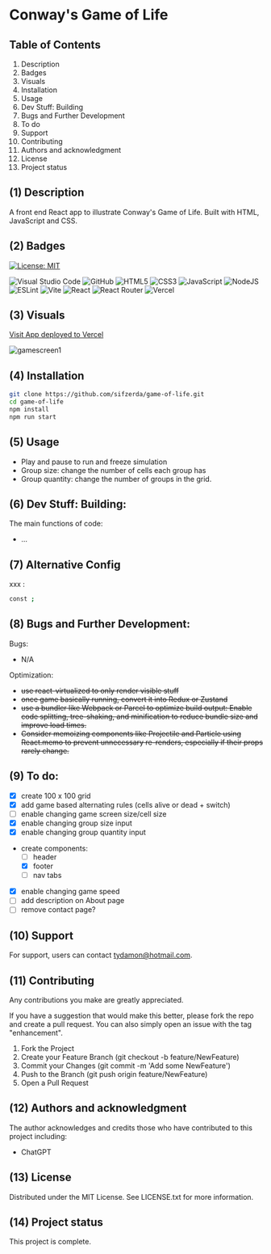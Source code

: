# Conway's Game of Life

## Table of Contents

1. Description
2. Badges
3. Visuals
4. Installation
5. Usage
6. Dev Stuff: Building
7. Bugs and Further Development
8. To do
9. Support
10. Contributing 
11. Authors and acknowledgment
12. License
13. Project status

## (1) Description

A front end React app to illustrate Conway's Game of Life. Built with HTML, JavaScript and CSS.

## (2) Badges

[![License: MIT](https://img.shields.io/badge/License-MIT-yellow.svg)](https://opensource.org/licenses/MIT) 

![Visual Studio Code](https://img.shields.io/badge/Visual%20Studio%20Code-0078d7.svg?style=for-the-badge&logo=visual-studio-code&logoColor=white) 
![GitHub](https://img.shields.io/badge/github-%23121011.svg?style=for-the-badge&logo=github&logoColor=white) 
![HTML5](https://img.shields.io/badge/html5-%23E34F26.svg?style=for-the-badge&logo=html5&logoColor=white)
![CSS3](https://img.shields.io/badge/css3-%231572B6.svg?style=for-the-badge&logo=css3&logoColor=white)
![JavaScript](https://img.shields.io/badge/javascript-%23323330.svg?style=for-the-badge&logo=javascript&logoColor=%23F7DF1E) 
![NodeJS](https://img.shields.io/badge/node.js-6DA55F?style=for-the-badge&logo=node.js&logoColor=white)
![ESLint](https://img.shields.io/badge/ESLint-4B3263?style=for-the-badge&logo=eslint&logoColor=white)
![Vite](https://img.shields.io/badge/vite-%23646CFF.svg?style=for-the-badge&logo=vite&logoColor=white) 
![React](https://img.shields.io/badge/react-%2320232a.svg?style=for-the-badge&logo=react&logoColor=%2361DAFB)
![React Router](https://img.shields.io/badge/React_Router-CA4245?style=for-the-badge&logo=react-router&logoColor=white)
![Vercel](https://img.shields.io/badge/vercel-%23000000.svg?style=for-the-badge&logo=vercel&logoColor=white)

## (3) Visuals

[Visit App deployed to Vercel](https://game-of-life-49sl.vercel.app/)

![gamescreen1](https://github.com/user-attachments/assets/08ebb135-f943-4916-8122-88fc6a7a2001)


## (4) Installation

```bash
git clone https://github.com/sifzerda/game-of-life.git
cd game-of-life
npm install
npm run start
```

## (5) Usage

+ Play and pause to run and freeze simulation
+ Group size: change the number of cells each group has
+ Group quantity: change the number of groups in the grid.

## (6) Dev Stuff: Building:

The main functions of code:

- ...

## (7) Alternative Config

xxx :
```bash
const ;
```

## (8) Bugs and Further Development: 

Bugs:
- N/A

Optimization:
- ~~use react-virtualized to only render visible stuff~~
- ~~once game basically running, convert it into Redux or Zustand~~
- ~~use a bundler like Webpack or Parcel to optimize build output: Enable code splitting, tree-shaking, and minification to reduce bundle size and improve load times.~~
- ~~Consider memoizing components like Projectile and Particle using React.memo to prevent unnecessary re-renders, especially if their props rarely change.~~

## (9) To do: 

- [x] create 100 x 100 grid
- [x] add game based alternating rules (cells alive or dead + switch)
- [ ] enable changing game screen size/cell size
- [x] enable changing group size input
- [x] enable changing group quantity input
 - create components:
   - [ ] header
   - [x] footer
   - [ ] nav tabs
- [x] enable changing game speed
- [ ] add description on About page
- [ ] remove contact page?

## (10) Support

For support, users can contact tydamon@hotmail.com.

## (11) Contributing

Any contributions you make are greatly appreciated.

If you have a suggestion that would make this better, please fork the repo and create a pull request. You can also simply open an issue with the tag "enhancement". 
1. Fork the Project
2. Create your Feature Branch (git checkout -b feature/NewFeature)
3. Commit your Changes (git commit -m 'Add some NewFeature')
4. Push to the Branch (git push origin feature/NewFeature)
5. Open a Pull Request

## (12) Authors and acknowledgment

The author acknowledges and credits those who have contributed to this project including:

- ChatGPT

## (13) License

Distributed under the MIT License. See LICENSE.txt for more information.

## (14) Project status

This project is complete.
